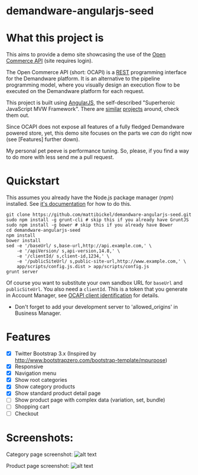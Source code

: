 demandware-angularjs-seed
=========================

# What this project is

This aims to provide a demo site showcasing the use of the [Open Commerce API](https://info.demandware.com/DOC1/topic/help/OCAPI/14.8/usage/OpenCommerceAPI.html?cp=0_9) (site requires login).

The Open Commerce API (short: OCAPI) is a [REST](http://en.wikipedia.org/wiki/Representational_state_transfer) programming interface for the Demandware platform. It is an alternative to the pipeline programming model, where you visually design an execution flow to be executed on the Demandware platform for each request.

This project is built using [AngularJS](https://angularjs.org/), the self-described "Superheroic JavaScript MVW Framework". There are [similar](https://github.com/opencodes/demandware-ocapi) [projects](https://github.com/nhduy1985/demandware-backbones-client) around, check them out.

Since OCAPI does not expose all features of a fully fledged Demandware powered store, yet, this demo site focuses on the parts we _can_ do right now (see [Features] further down).

My personal pet peeve is performance tuning. So, please, if you find a way to do more with less send me a pull request.

# Quickstart

This assumes you already have the Node.js package manager (npm) installed. See [it's documentation](https://www.npmjs.org/doc/README.html) for how to do this.

```
git clone https://github.com/mattibickel/demandware-angularjs-seed.git
sudo npm install -g grunt-cli # skip this if you already have GruntJS
sudo npm install -g bower # skip this if you already have Bower
cd demandware-angularjs-seed
npm install
bower install
sed -e '/baseUrl/ s,base-url,http://api.example.com,' \
    -e '/apiVersion/ s,api-version,14.8,' \
    -e '/clientId/ s,client-id,1234,' \
    -e '/publicSiteUrl/ s,public-site-url,http://www.example.com,' \
    app/scripts/config.js.dist > app/scripts/config.js
grunt server
```

Of course you want to substitute your own sandbox URL for `baseUrl` and `publicSiteUrl`. You also need a `clientId`. This is a token that you generate in Account Manager, see [OCAPI client identification](https://info.demandware.com/DOC1/topic/help/OCAPI/14.8/usage/ClientApplicationIdentification.html?cp=0_9_0_1) for details.

 - Don't forget to add your development server to 'allowed_origins' in Business Manager.

# Features

- [x] Twitter Bootstrap 3.x (Inspired by http://www.bootstrapzero.com/bootstrap-template/mpurpose)
- [x] Responsive
- [x] Navigation menu
- [x] Show root categories 
- [x] Show category products
- [x] Show standard product detail page
- [ ] Show product page with complex data (variation, set, bundle)
- [ ] Shopping cart
- [ ] Checkout

# Screenshots:

Category page screenshot:
![alt text](https://raw.githubusercontent.com/nhduy1985/demandware-angularjs-seed/develop/screenshots/ss_category_1.png "Category Page")

Product page screenshot:
![alt text](https://raw.githubusercontent.com/nhduy1985/demandware-angularjs-seed/develop/screenshots/ss_product_1.png "Product Page")
